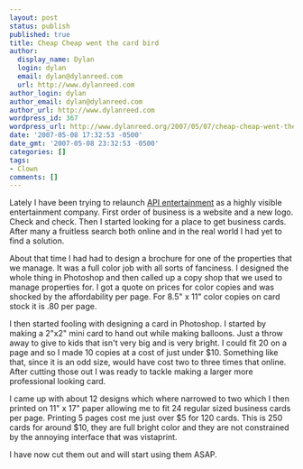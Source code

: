 ```yaml
---
layout: post
status: publish
published: true
title: Cheap Cheap went the card bird
author:
  display_name: Dylan
  login: dylan
  email: dylan@dylanreed.com
  url: http://www.dylanreed.com
author_login: dylan
author_email: dylan@dylanreed.com
author_url: http://www.dylanreed.com
wordpress_id: 367
wordpress_url: http://www.dylanreed.org/2007/05/07/cheap-cheap-went-the-card-bird/
date: '2007-05-08 17:32:53 -0500'
date_gmt: '2007-05-08 23:32:53 -0500'
categories: []
tags:
- Clown
comments: []
---
```

<p>Lately I have been trying to relaunch <a href="http://www.clownsareawesome.com">API entertainment</a> as a highly visible entertainment company. First order of business is a website and a new logo. Check and check. Then I started looking for a place to get business cards. After many a fruitless search both online and in the real world I had yet to find a solution.</p>
<p>About that time I had had to design a brochure for one of the properties that we manage. It was a full color job with all sorts of fanciness. I designed the whole thing in Photoshop and then called up a copy shop that we used to manage properties for. I got a quote on prices for color copies and was shocked by the affordability per page. For 8.5" x 11" color copies on card stock it is .80 per page.</p>
<p>I then started fooling with designing a card in Photoshop. I started by making a 2"x2" mini card to hand out while making balloons. Just a throw away to give to kids that isn't very big and is very bright. I could fit 20 on a page and so I made 10 copies at a cost of just under $10. Something like that, since it is an odd size, would have cost two to three times that online. After cutting those out I was ready to tackle making a larger more professional looking card.</p>
<p>I came up with about 12 designs which where narrowed to two which I then printed on 11" x 17" paper allowing me to fit 24 regular sized business cards per page. Printing 5 pages cost me just over $5 for 120 cards. This is 250 cards for around $10, they are full bright color and they are not constrained by the annoying interface that was vistaprint.</p>
<p>I have now cut them out and will start using them ASAP.</p>
